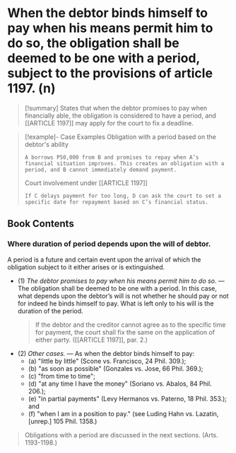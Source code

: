 # When the debtor binds himself to pay when his means permit him to do so, the obligation shall be deemed to be one with a period, subject to the provisions of article 1197. (n)

> [!summary] States that when the debtor promises to pay when financially able, the obligation is considered to have a period, and [[ARTICLE 1197]] may apply for the court to fix a deadline.

> [!example]- Case Examples
> Obligation with a period based on the debtor's ability
> ```
> A borrows P50,000 from B and promises to repay when A’s financial situation improves. This creates an obligation with a period, and B cannot immediately demand payment.
> ```
> Court involvement under [[ARTICLE 1197]]
> ```
> If C delays payment for too long, D can ask the court to set a specific date for repayment based on C’s financial status.
> ```

## Book Contents

### Where duration of period depends upon the will of debtor.
A period is a future and certain event upon the arrival of which the obligation subject to it either arises or is extinguished. 

- (1) *The debtor promises to pay when his means permit him to do so*. — The obligation shall be deemed to be one with a period. In this case, what depends upon the debtor’s will is not whether he should pay or not for indeed he binds himself to pay. What is left only to his will is the duration of the period.
	> If the debtor and the creditor cannot agree as to the specific time for payment, the court shall fix the same on the application of either party. ([[ARTICLE 1197]], par. 2.)
- (2) *Other cases.* — As when the debtor binds himself to pay:
	- (a) "little by little" (Scone vs. Francisco, 24 Phil. 309.);
	- (b) "as soon as possible" (Gonzales vs. Jose, 66 Phil. 369.);
	- (c) "from time to time";
	- (d) "at any time I have the money" (Soriano vs. Abalos, 84 Phil. 206.);
	- (e) "in partial payments" (Levy Hermanos vs. Paterno, 18 Phil. 353.); and
	- (f) "when I am in a position to pay." (see Luding Hahn vs. Lazatin, [unrep.] 105 Phil. 1358.)
> Obligations with a period are discussed in the next sections. (Arts. 1193-1198.)
